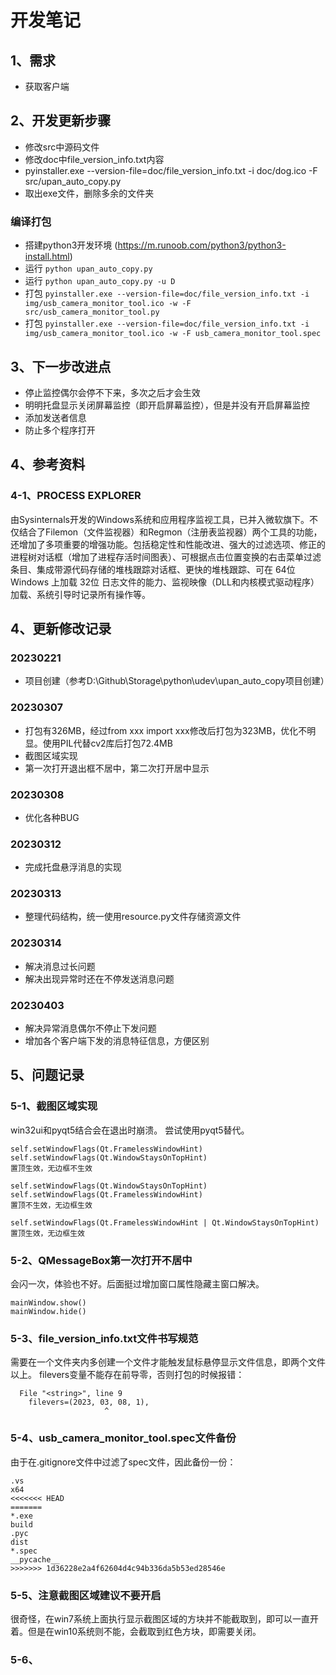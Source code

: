 # 开发笔记

## 1、需求
- 获取客户端

## 2、开发更新步骤
- 修改src中源码文件
- 修改doc中file_version_info.txt内容
- pyinstaller.exe --version-file=doc/file_version_info.txt -i doc/dog.ico -F src/upan_auto_copy.py
- 取出exe文件，删除多余的文件夹

### 编译打包
- 搭建python3开发环境 (https://m.runoob.com/python3/python3-install.html)
- 运行 `python upan_auto_copy.py`
- 运行 `python upan_auto_copy.py -u D`
- 打包 `pyinstaller.exe --version-file=doc/file_version_info.txt -i img/usb_camera_monitor_tool.ico -w -F src/usb_camera_monitor_tool.py`
- 打包 `pyinstaller.exe --version-file=doc/file_version_info.txt -i img/usb_camera_monitor_tool.ico -w -F usb_camera_monitor_tool.spec`

## 3、下一步改进点
- 停止监控偶尔会停不下来，多次之后才会生效
- 明明托盘显示关闭屏幕监控（即开启屏幕监控），但是并没有开启屏幕监控
- 添加发送者信息
- 防止多个程序打开

## 4、参考资料

### 4-1、PROCESS EXPLORER 
由Sysinternals开发的Windows系统和应用程序监视工具，已并入微软旗下。不仅结合了Filemon（文件监视器）和Regmon（注册表监视器）两个工具的功能，还增加了多项重要的增强功能。包括稳定性和性能改进、强大的过滤选项、修正的进程树对话框（增加了进程存活时间图表）、可根据点击位置变换的右击菜单过滤条目、集成带源代码存储的堆栈跟踪对话框、更快的堆栈跟踪、可在 64位 Windows 上加载 32位 日志文件的能力、监视映像（DLL和内核模式驱动程序）加载、系统引导时记录所有操作等。

## 4、更新修改记录

### 20230221
- 项目创建（参考D:\Github\Storage\python\udev\upan_auto_copy项目创建）

### 20230307
- 打包有326MB，经过from xxx import xxx修改后打包为323MB，优化不明显。使用PIL代替cv2库后打包72.4MB
- 截图区域实现
- 第一次打开退出框不居中，第二次打开居中显示

### 20230308
- 优化各种BUG

### 20230312
- 完成托盘悬浮消息的实现

### 20230313
- 整理代码结构，统一使用resource.py文件存储资源文件

### 20230314
- 解决消息过长问题
- 解决出现异常时还在不停发送消息问题

### 20230403
- 解决异常消息偶尔不停止下发问题
- 增加各个客户端下发的消息特征信息，方便区别

## 5、问题记录

### 5-1、截图区域实现
win32ui和pyqt5结合会在退出时崩溃。
尝试使用pyqt5替代。
```
self.setWindowFlags(Qt.FramelessWindowHint)
self.setWindowFlags(Qt.WindowStaysOnTopHint)
置顶生效，无边框不生效

self.setWindowFlags(Qt.WindowStaysOnTopHint)
self.setWindowFlags(Qt.FramelessWindowHint)
置顶不生效，无边框生效

self.setWindowFlags(Qt.FramelessWindowHint | Qt.WindowStaysOnTopHint)
置顶生效，无边框生效
```

### 5-2、QMessageBox第一次打开不居中
会闪一次，体验也不好。后面挺过增加窗口属性隐藏主窗口解决。
```
mainWindow.show()
mainWindow.hide()
```

### 5-3、file_version_info.txt文件书写规范
需要在一个文件夹内多创建一个文件才能触发鼠标悬停显示文件信息，即两个文件以上。
filevers变量不能存在前导零，否则打包的时候报错：
```
  File "<string>", line 9
    filevers=(2023, 03, 08, 1),
                     ^
```

### 5-4、usb_camera_monitor_tool.spec文件备份
由于在.gitignore文件中过滤了spec文件，因此备份一份：
```
.vs
x64
<<<<<<< HEAD
=======
*.exe
build
.pyc
dist
*.spec
__pycache__
>>>>>>> 1d36228e2a4f62604d4c94b336da5b53ed28546e
```

### 5-5、注意截图区域建议不要开启
很奇怪，在win7系统上面执行显示截图区域的方块并不能截取到，即可以一直开着。但是在win10系统则不能，会截取到红色方块，即需要关闭。

### 5-6、